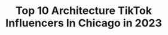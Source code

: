---
title: Top 10 Architecture TikTok Influencers In Chicago in 2023
description: >-
  Find top architecture TikTok influencers in Chicago in 2023. Most popular hashtags: #architecture #fyp #foryoupage #foryou.
platform: TikTok
hits: 4
text_top: Identify the top-rated TikTok accounts on inBeat.
text_bottom: Our platform holds 4 TikTok influencers like this in Chicago, United States for you to collaborate.
profiles:
  - username: "gordontarpley"
    fullname: >-
      Gordon Tarpley
    bio: >-
      keeping it interesting
    location: "United States"
    followers: 1200000
    engagement: 846
    commentsToLikes: 0.010120
    id: ck8qdx3hhq5ah0j78ujr6hl9f
    verified: false
    hashtags: "#gordontarpley, #maker, #california, #alien"
  - username: "mike_sansone"
    fullname: >-
      Mike Sansone
    bio: >-
      Mike Sansone Chicago Photographer #CEOofHeadshots Everyone is photogenic. 📸
    location: "United States"
    followers: 31500
    engagement: 808
    commentsToLikes: 0.025594
    id: ckafts2606nmd0i789fk2go5d
    verified: false
    hashtags: "#mikesansonephotography, #ceoofheadshots, #lawyer, #laughpause"
  - username: "citykillerz.official"
    fullname: >-
      Citykillerz
    bio: >-
      ↠ 300K on IG ⬆️ ↠ The Best Travel & Urban Content ↠ Email: Team@citykillerz.com
    location: "United States"
    followers: 51300
    engagement: 899
    commentsToLikes: 0.023167
    id: ckc32m92qsrkc0j23spvkbuao
    verified: false
    hashtags: "#japan, #china, #timelapse, #fpv"
  - username: "agentmitchy"
    fullname: >-
      Mitch
    bio: >-
      Model Agent | Men’s Division Select Model Management 🇺🇸
    location: "United States"
    followers: 7525
    engagement: 1032
    commentsToLikes: 0.031434
    id: cka0w9kgj1y3m0i78l0yq295n
    verified: false
    hashtags: "#chicagoriver, #imonaboat, #chicago, #shesdancinglikeastrippper"
  - username: "nicksaremi"
    fullname: >-
      Nick Saremi
    bio: >-
      Home of #architecturetiktok Smiles • Real Estate • Tips 📍Los Angeles
    location: "United States"
    followers: 81700
    engagement: 795
    commentsToLikes: 0.028410
    id: ck9k9al5tcfbq0j784mvcqybp
    verified: false
    hashtags: "#architecturetiktok, #modern, #realtorsoftiktok, #secretroom"
  - username: "emilyrayna"
    fullname: >-
      Emily Shaw
    bio: >-
      Interior Design/Architecture emilyrayna@select.co Check out my YouTube and IG!
    location: "United States"
    followers: 3400000
    engagement: 1177
    commentsToLikes: 0.005788
    id: ckbkvhpq2qyqb0j23um0ytaq8
    verified: true
    hashtags: "#artober, #ios14, #dayinmylife, #myart"
  - username: "studiosaira.ph"
    fullname: >-
      Architect Saira Margarita
    bio: >-
      Licensed Architect 🇵🇭 RISD’21 architecture@sairamargarita.com 👇FREE EBOOK!👇
    location: "United States"
    followers: 144500
    engagement: 727
    commentsToLikes: 0.022798
    id: ckck2z8pummpj0j233qrlp8ov
    verified: false
    hashtags: "#galingngpinoy, #architecture, #learnontiktok, #architecturestudent"
  - username: "adventurousarchitect"
    fullname: >-
      AdventurousArchitect
    bio: >-
      Dream | travel vlog Daily inspo Travel, Quotes and Architecture
    location: "United States"
    followers: 49200
    engagement: 731
    commentsToLikes: 0.023620
    id: cka6dzxfk9uaj0i78q1fgfyq8
    verified: false
    hashtags: "#adventurousarchitect, #foryou, #fyp, #architecture"
  - username: "tlmazer"
    fullname: >-
      Taylor Mazer
    bio: >-
      Working Artist Adjunct Professor at Kendall College of Art taylordraws.com
    location: "United States"
    followers: 15900
    engagement: 1859
    commentsToLikes: 0.037283
    id: ck95xi2y060h80j78l90sodnc
    verified: false
    hashtags: "#illustration, #penartwork, #carart, #artwork"
  - username: "10millioneachstate"
    fullname: >-
      $10 million
    bio: >-
      what house can you get for $10 million in each city?
    location: "United States"
    followers: 2714
    engagement: 1371
    commentsToLikes: 0.045766
    id: ckbfalcf226yo0j23ybu891hh
    verified: false
    hashtags: "#foryoupage, #zillow, #architecture, #interiordesign"
---